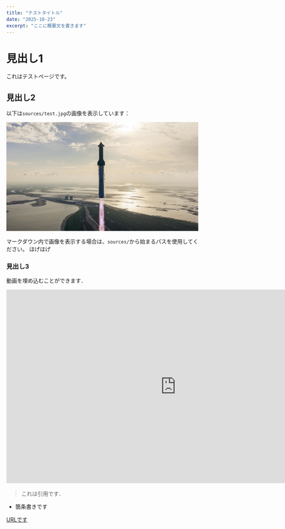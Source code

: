 ```yaml
---
title: "テストタイトル"
date: "2025-10-23"
excerpt: "ここに概要文を書きます"
---
```

# 見出し1

これはテストページです。

## 見出し2
以下は`sources/test.jpg`の画像を表示しています：

![テスト画像](../sources/test.jpg)

マークダウン内で画像を表示する場合は、`sources/`から始まるパスを使用してください。
ほげほげ

### 見出し3
動画を埋め込むことができます．
<iframe width="890" height="509" src="https://www.youtube.com/embed/6Kqu-ESG6dY" title="【#Starship】スターシップ飛ぶぞ！！SpaceXの新型ロケット飛行テスト11回目！【#宇推くりあ】" frameborder="0" allow="accelerometer; autoplay; clipboard-write; encrypted-media; gyroscope; picture-in-picture; web-share" referrerpolicy="strict-origin-when-cross-origin" allowfullscreen></iframe>

> これは引用です．

- 箇条書きです

[URLです]()